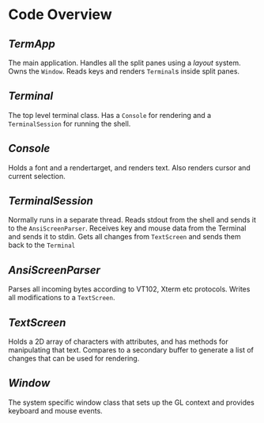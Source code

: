# Code Overview

## _TermApp_

The main application.
Handles all the split panes using a _layout_ system.
Owns the `Window`. Reads keys and renders `Terminal`s inside split panes.

## _Terminal_

The top level terminal class. Has a `Console` for rendering and a `TerminalSession` for
running the shell.

## _Console_

Holds a font and a rendertarget, and renders text. Also renders cursor and current selection.


## _TerminalSession_

Normally runs in a separate thread. Reads stdout from the shell and sends it to the `AnsiScreenParser`.
Receives key and mouse data from the Terminal and sends it to stdin.
Gets all changes from `TextScreen` and sends them back to the `Terminal`


## _AnsiScreenParser_

Parses all incoming bytes according to VT102, Xterm etc protocols. Writes all modifications to a `TextScreen`.


## _TextScreen_

Holds a 2D array of characters with attributes, and has methods for manipulating that text.
Compares to a secondary buffer to generate a list of changes that can be used for rendering.


## _Window_

The system specific window class that sets up the GL context and provides keyboard and mouse events.

